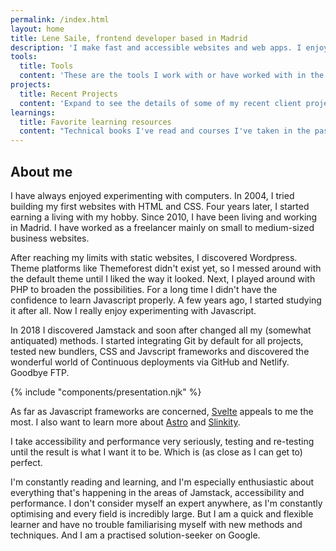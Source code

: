 ```yaml
---
permalink: /index.html
layout: home
title: Lene Saile, frontend developer based in Madrid
description: 'I make fast and accessible websites and web apps. I enjoy building sites with vanilla Javascript and the possibilities of modern CSS. '
tools:
  title: Tools
  content: 'These are the tools I work with or have worked with in the past. Bold indicates higher preference/proficiency.'
projects:
  title: Recent Projects
  content: 'Expand to see the details of some of my recent client projects.'
learnings:
  title: Favorite learning resources
  content: "Technical books I've read and courses I've taken in the past years. I'll only mention what made a difference for me, the learning resources I really appreciate and recommend wholeheartedly. "
---
```


## About me

I have always enjoyed experimenting with computers. In 2004, I tried building my first websites with HTML and CSS. Four years later, I started earning a living with my hobby. Since 2010, I have been living and working in Madrid. I have worked as a freelancer mainly on small to medium-sized business websites.

After reaching my limits with static websites, I discovered Wordpress. Theme platforms like Themeforest didn't exist yet, so I messed around with the default theme until I liked the way it looked. Next, I played around with PHP to broaden the possibilities. For a long time I didn't have the confidence to learn Javascript properly. A few years ago, I started studying it after all. Now I really enjoy experimenting with Javascript.

In 2018 I discovered Jamstack and soon after changed all my (somewhat antiquated) methods. I started integrating Git by default for all projects, tested new bundlers, CSS and Javscript frameworks and discovered the wonderful world of Continuous deployments via GitHub and Netlify. Goodbye FTP.

{% include "components/presentation.njk" %}

As far as Javascript frameworks are concerned, [Svelte](https://svelte.dev/) appeals to me the most. I also want to learn more about [Astro](https://astro.build/) and [Slinkity](https://slinkity.dev/).

I take accessibility and performance very seriously, testing and re-testing until the result is what I want it to be. Which is (as close as I can get to) perfect.

I'm constantly reading and learning, and I'm especially enthusiastic about everything that's happening in the areas of Jamstack, accessibility and performance. I don't consider myself an expert anywhere, as I'm constantly optimising and every field is incredibly large. But I am a quick and flexible learner and have no trouble familiarising myself with new methods and techniques. And I am a practised solution-seeker on Google.
